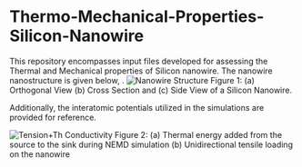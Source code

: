 # Thermo-Mechanical-Properties-Silicon-Nanowire

This repository encompasses input files developed for assessing the Thermal and Mechanical properties of Silicon nanowire. The nanowire nanostructure is given below,
.
![Nanowire Structure](https://github.com/aziz-md-jobayer/Thermo-Mechanical-Properties-Silicon-Nanowire/assets/146165236/9ac24e57-0c31-4879-bf69-5a562cb68d4f)
Figure 1: (a) Orthogonal View (b) Cross Section and (c) Side View of a Silicon Nanowire.

Additionally, the interatomic potentials utilized in the simulations are provided for reference. 

![Tension+Th Conductivity](https://github.com/aziz-md-jobayer/Thermo-Mechanical-Properties-Silicon-Nanowire/assets/146165236/561fd118-1a07-40e0-827c-aee528e95b12)
Figure 2: (a) Thermal energy added from the source to the sink during NEMD simulation (b) Unidirectional tensile loading on the nanowire
